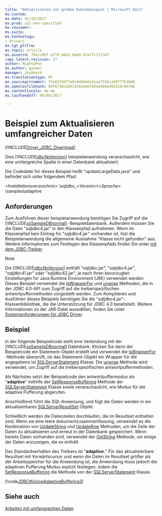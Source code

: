 ```yaml
---
title: "Aktualisieren von großen Datenbeispiel | Microsoft Docs"
ms.custom: 
ms.date: 01/19/2017
ms.prod: sql-non-specified
ms.reviewer: 
ms.suite: 
ms.technology:
- drivers
ms.tgt_pltfrm: 
ms.topic: article
ms.assetid: 76ecc05f-a77d-40a2-bab9-91a7fcf17347
caps.latest.revision: 27
author: MightyPen
ms.author: genemi
manager: jhubbard
ms.translationtype: MT
ms.sourcegitcommit: f7e6274d77a9cdd4de6cbcaef559ca99f77b3608
ms.openlocfilehash: 8df6738cb6913261bebfd5ea469a483328c6678b
ms.contentlocale: de-de
ms.lasthandoff: 09/09/2017

---
```

# <a name="updating-large-data-sample"></a>Beispiel zum Aktualisieren umfangreicher Daten
[!INCLUDE[Driver_JDBC_Download](../../../includes/driver_jdbc_download.md)]

  Dies [!INCLUDE[jdbcNoVersion](../../../includes/jdbcnoversion_md.md)] beispielanwendung veranschaulicht, wie eine umfangreiche Spalte in einer Datenbank aktualisiert.  
  
 Die Codedatei für dieses Beispiel heißt "updateLargeData.java" und befindet sich unter folgendem Pfad:  
  
 \<*Installationsverzeichnis*> \sqljdbc_\<*Version*>\\<*Sprache*> \samples\adaptive  
  
## <a name="requirements"></a>Anforderungen  
 Zum Ausführen dieser beispielanwendung benötigen Sie Zugriff auf die [!INCLUDE[ssSampleDBnormal](../../../includes/sssampledbnormal_md.md)] -Beispieldatenbank. Außerdem müssen Sie die Datei "sqljdbc4.jar" in den Klassenpfad aufnehmen. Wenn im Klassenpfad kein Eintrag für "sqljdbc4.jar" vorhanden ist, löst die Beispielanwendung die allgemeine Ausnahme "Klasse nicht gefunden" aus. Weitere Informationen zum Festlegen des Klassenpfads finden Sie unter [mit dem JDBC-Treiber](../../../connect/jdbc/using-the-jdbc-driver.md).  
  
> [!NOTE]  
>  Die [!INCLUDE[jdbcNoVersion](../../../includes/jdbcnoversion_md.md)] enthält "sqljdbc.jar", "sqljdbc4.jar", "sqljdbc41.jar" oder "sqljdbc42.jar", je nach Ihren bevorzugten Einstellungen für Java Runtime Environment (JRE) verwendet werden. Dieses Beispiel verwendet die [IsWrapperFor](../../../connect/jdbc/reference/iswrapperfor-method-sqlserverstatement.md) und [unwrap](../../../connect/jdbc/reference/unwrap-method-sqlserverstatement.md) Methoden, die in der JDBC 4.0-API zum Zugriff auf die treiberspezifischen antwortpuffermethoden vorgestellt werden. Zum Kompilieren und Ausführen dieses Beispiels benötigen Sie die "sqljdbc4.jar"-Klassenbibliothek, die die Unterstützung für JDBC 4.0 bereitstellt. Weitere Informationen zu der JAR-Datei auswählen, finden Sie unter [Systemanforderungen für JDBC Driver](../../../connect/jdbc/system-requirements-for-the-jdbc-driver.md).  
  
## <a name="example"></a>Beispiel  
 In der folgende Beispielcode stellt eine Verbindung mit der [!INCLUDE[ssSampleDBnormal](../../../includes/sssampledbnormal_md.md)] Datenbank. Klicken Sie dann der Beispielcode ein Statement-Objekt erstellt und verwendet die [IsWrapperFor](../../../connect/jdbc/reference/iswrapperfor-method-sqlserverstatement.md) -Methode überprüft, ob das Statement-Objekt ein Wrapper für die angegebene ist [SQLServerStatement](../../../connect/jdbc/reference/sqlserverstatement-class.md) Klasse. Die [unwrap](../../../connect/jdbc/reference/unwrap-method-sqlserverstatement.md) Methode wird verwendet, um Zugriff auf die treiberspezifischen antwortpuffermethoden.  
  
 Als Nächstes setzt der Beispielcode den antwortpuffermodus als "**adaptive**" mithilfe der [SetResponseBuffering](../../../connect/jdbc/reference/setresponsebuffering-method-sqlserverstatement.md) Methode der [SQLServerStatement](../../../connect/jdbc/reference/sqlserverstatement-class.md) Klasse sowie veranschaulicht, wie Modus für die adaptive Pufferung abgerufen.  
  
 Anschließend führt die SQL-Anweisung, und fügt die Daten werden in ein aktualisierbares [SQLServerResultSet](../../../connect/jdbc/reference/sqlserverresultset-class.md) Objekt.  
  
 Schließlich werden die Datenzeilen durchlaufen, die im Resultset enthalten sind. Wenn sie eine leere dokumentzusammenfassung, verwendet es die Kombination von [UpdateString](../../../connect/jdbc/reference/updatestring-method-sqlserverresultset.md) und [UpdateRow](../../../connect/jdbc/reference/updaterow-method-sqlserverresultset.md) Methoden, um die Zeile der Daten zu aktualisieren und erneut in der Datenbank gespeichert. Wenn bereits Daten vorhanden sind, verwendet der [GetString](../../../connect/jdbc/reference/getstring-method-sqlserverresultset.md) Methode, um einige der Daten anzuzeigen, die es enthält.  
  
 Das Standardverhalten des Treibers ist "**adaptive.**" Für das aktualisierbare Resultset mit Vorwärtscursor und wenn die Daten im Resultset größer als der Arbeitsspeicher für die Anwendung ist, die Anwendung muss jedoch die adaptiven Pufferung Modus explizit festlegen, indem die [SetResponseBuffering](../../../connect/jdbc/reference/setresponsebuffering-method-sqlserverstatement.md) die Methode von der [SQLServerStatement](../../../connect/jdbc/reference/sqlserverstatement-class.md) Klasse.  
  
 [!code[JDBC#UsingAdaptiveBuffering3](../../../connect/jdbc/codesnippet/Java/updating-large-data-sample_1.java)]  
  
## <a name="see-also"></a>Siehe auch  
 [Arbeiten mit umfangreichen Daten](../../../connect/jdbc/working-with-large-data.md)  
  
  
